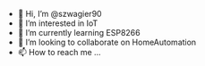 - 👋 Hi, I’m @szwagier90
- 👀 I’m interested in IoT
- 🌱 I’m currently learning ESP8266
- 💞️ I’m looking to collaborate on HomeAutomation
- 📫 How to reach me ...

<!---
szwagier90/szwagier90 is a ✨ special ✨ repository because its `README.md` (this file) appears on your GitHub profile.
You can click the Preview link to take a look at your changes.
--->

